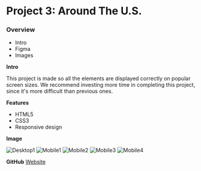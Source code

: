 # Project 3: Around The U.S.

### Overview

- Intro
- Figma
- Images

**Intro**

This project is made so all the elements are displayed correctly on popular screen sizes. We recommend investing more time in completing this project, since it's more difficult than previous ones.

**Features**

- HTML5
- CSS3
- Responsive design

**Image**

![Desktop1](https://github.com/iankamar/se_project_aroundtheus/assets/95672055/e97e87a4-fcf8-439a-a1f9-74fae983fea0)
![Mobile1](https://github.com/iankamar/se_project_aroundtheus/assets/95672055/4bfca5e9-f0ac-4355-8008-6e99ece9c2a4)
![Mobile2](https://github.com/iankamar/se_project_aroundtheus/assets/95672055/62360c72-3deb-4028-b3d9-f132b25ce33a)
![Mobile3](https://github.com/iankamar/se_project_aroundtheus/assets/95672055/bc1de770-e590-4e08-bcc2-0c5d3ec903a3)
![Mobile4](https://github.com/iankamar/se_project_aroundtheus/assets/95672055/daddbcee-bab9-45e3-8b9e-066436c1af6d)

**GitHub**
[Website](https://iankamar.github.io/se_project_aroundtheus/)
